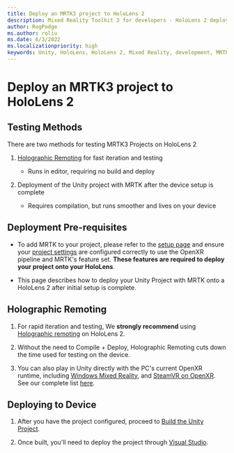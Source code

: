 ```yaml
---
title: Deploy an MRTK3 project to HoloLens 2
description: Mixed Reality Toolkit 3 for developers - HoloLens 2 deployment.
author: RogPodge
ms.author: roliu
ms.date: 6/3/2022
ms.localizationpriority: high
keywords: Unity, HoloLens, HoloLens 2, Mixed Reality, development, MRTK3, HoloLens, Deployment
---
```


# Deploy an MRTK3 project to HoloLens 2

## Testing Methods

There are two methods for testing MRTK3 Projects on HoloLens 2

1. [Holographic Remoting](https://learn.microsoft.com/windows/mixed-reality/develop/unity/preview-and-debug-your-app?tabs=openxr) for fast iteration and testing

    - Runs in editor, requiring no build and deploy

1. Deployment of the Unity project with MRTK after the device setup is complete

    - Requires compilation, but runs smoother and lives on your device

## Deployment Pre-requisites

- To add MRTK to your project, please refer to the [setup page](../setup.md) and ensure your [project settings](../setup.md#5-configure-openxr-related-settings) are configured correctly to use the OpenXR pipeline and MRTK's feature set. **These features are required to deploy your project onto your HoloLens**.

- This page describes how to deploy your Unity Project with MRTK onto a HoloLens 2 after initial setup is complete.

## Holographic Remoting

1. For rapid iteration and testing, We **strongly recommend** using [Holographic remoting](/windows/mixed-reality/develop/unity/preview-and-debug-your-app) on HoloLens 2.

2. Without the need to Compile + Deploy, Holographic Remoting cuts down the time used for testing on the device.

3. You can also play in Unity directly with the PC's current OpenXR runtime, including [Windows Mixed Reality](https://www.microsoft.com/p/openxr-tools-for-windows-mixed-reality/9n5cvvl23qbt), and [SteamVR on OpenXR](https://www.steamvr.com/). See our complete list [here](../debugging-and-testing.md).

## Deploying to Device

1. After you have the project configured, proceed to [Build the Unity Project](/windows/mixed-reality/develop/unity/build-and-deploy-to-hololens#build-the-unity-project).

1. Once built, you'll need to deploy the project through [Visual Studio](/windows/mixed-reality/develop/advanced-concepts/using-visual-studio?tabs=hl2).
